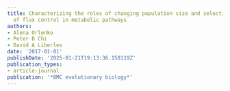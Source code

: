 ```yaml
---
title: Characterizing the roles of changing population size and selection on the evolution
  of flux control in metabolic pathways
authors:
- Alena Orlenko
- Peter B Chi
- David A Liberles
date: '2017-01-01'
publishDate: '2025-01-21T19:13:36.158119Z'
publication_types:
- article-journal
publication: '*BMC evolutionary biology*'
---
```

